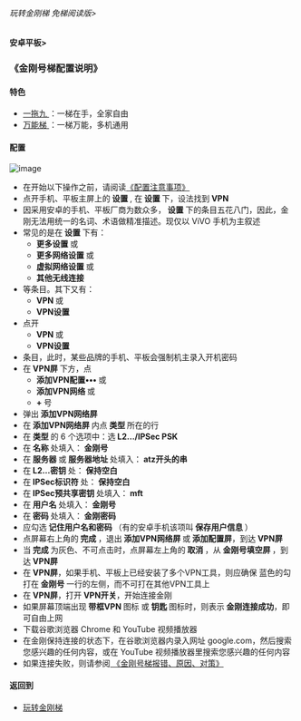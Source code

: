 ###### 玩转金刚梯 免梯阅读版>
#### 安卓平板>
### 《金刚号梯配置说明》

#### 特色
  - [ 一拖九 ](https://github.com/a2zitpro/web/blob/master/LadderFree/kkDictionary/OneForNine.md)：一梯在手，全家自由
  - [ 万能梯 ](https://github.com/a2zitpro/web/blob/master/LadderFree/kkDictionary/KKLadderKKIDMultipurpose.md)：一梯万能，多机通用
 
#### 配置
![image](https://github.com/a2zitpro/web/blob/master/B073B1E6-B647-48FA-8931-35923C5EA54F.jpeg)<br>
- 在开始以下操作之前，请阅读[《配置注意事项》](https://github.com/a2zitpro/web/blob/master/LadderFree/kkDictionary/.md)
- 点开手机、平板主屏上的<strong> 设置 </strong>, 在<strong> 设置 </strong>下，设法找到<strong> VPN </strong>
- 因采用安卓的手机、平板厂商为数众多，<strong> 设置 </strong>下的条目五花八门，因此，金刚无法用统一的名词、术语做精准描述。现仅以 ViVO 手机为主叙述
- 常见的是在<strong> 设置 </strong>下有：
  - <strong> 更多设置 </strong>或
  - <strong> 更多网络设置 </strong>或
  - <strong> 虚拟网络设置 </strong>或
  - <strong> 其他无线连接 </strong>
- 等条目。其下又有：
  - <strong> VPN </strong>或
  - <strong> VPN设置 </strong>
- 点开
  - <strong> VPN </strong>或
  - <strong> VPN设置 </strong>
- 条目，此时，某些品牌的手机、平板会强制机主录入开机密码
- 在<strong> VPN屏 </strong>下方，点
  - <strong> 添加VPN配置••• </strong>或
  - <strong> 添加VPN网络 </strong>或
  - <strong> + </strong>号
- 弹出<strong> 添加VPN网络屏 </strong>
- 在<strong> 添加VPN网络屏 </strong>内点<strong> 类型 </strong>所在的行
- 在<strong> 类型 </strong>的 6 个选项中：选<strong> L2…/IPSec PSK </strong>
- 在<strong> 名称 </strong>处填入：<strong> 金刚号 </strong>
- 在<strong> 服务器 </strong>或<strong> 服务器地址 </strong>处填入：<strong> atz开头的串 </strong>
- 在<strong> L2…密钥 </strong>处：<strong> 保持空白 </strong>
- 在<strong> IPSec标识符 </strong>处：<strong> 保持空白 </strong>
- 在<strong> IPSec预共享密钥 </strong>处填入：<strong> mft </strong>
- 在<strong> 用户名 </strong>处填入：<strong> 金刚号 </strong>
- 在<strong> 密码 </strong>处填入：<strong> 金刚密码 </strong>
- 应勾选<strong> 记住用户名和密码 </strong>（有的安卓手机该项叫<strong> 保存用户信息 </strong>）
- 点屏幕右上角的<strong> 完成 </strong>，退出<strong> 添加VPN网络屏 </strong>或<strong> 添加配置屏</strong>，到达<strong> VPN屏</strong>
- 当<strong> 完成 </strong>为灰色、不可点击时，点屏幕左上角的<strong> 取消 </strong>，从<strong> 金刚号填空屏 </strong>，到达<strong> VPN屏</strong>
- 在<strong> VPN屏</strong>，如果手机、平板上已经安装了多个VPN工具，则应确保</strong> 蓝色的勾 </strong>打在<strong> 金刚号 </strong>一行的左侧，而不可打在其他VPN工具上
- 在<strong> VPN屏</strong>，打开<strong> VPN开关</strong>，开始连接金刚
- 如果屏幕顶端出现<strong> 带框VPN </strong>图标 或<strong> 钥匙 </strong>图标时，则表示<strong> 金刚连接成功</strong>，即可自由上网
- 下载谷歌浏览器 Chrome 和 YouTube 视频播放器
- 在金刚保持连接的状态下，在谷歌浏览器内录入网址 google.com，然后搜索您感兴趣的任何内容，或在 YouTube 视频播放器里搜索您感兴趣的任何内容
- 如果连接失败，则请参阅[ 《金刚号梯报错、原因、对策》](https://github.com/a2zitpro/web/blob/master/LadderFree/kkDictionary/KKLadderKKIDErroMessage.md)


#### 返回到
- [玩转金刚梯](https://github.com/a2zitpro/web/blob/master/LadderFree/A.md)
